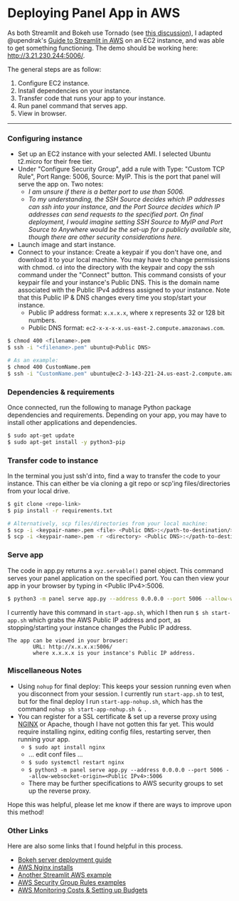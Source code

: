 # Deploying Panel App in AWS
As both Streamlit and Bokeh use Tornado (see [this discussion](https://discourse.holoviz.org/t/does-anyone-have-advice-know-of-resources-or-documentation-for-deploying-panel-with-amazon-web-services-aws/1074)), I adapted @upendrak's [Guide to Streamlit in AWS](https://github.com/upendrak/streamlit-aws-tutorial) on an EC2 instance, and was able to get something functioning. The demo should be working here: http://3.21.230.244:5006/.

The general steps are as follow: 
1. Configure EC2 instance.
2. Install dependencies on your instance.
3. Transfer code that runs your app to your instance.
4. Run panel command that serves app.
5. View in browser.

<hr> 

### Configuring instance
- Set up an EC2 instance with your selected AMI. I selected Ubuntu t2.micro for their free tier.
- Under "Configure Security Group", add a rule with Type: "Custom TCP Rule", Port Range: 5006, Source: MyIP. This is the port that panel will serve the app on. Two notes:
    - *I am unsure if there is a better port to use than 5006.*
    - *To my understanding, the SSH Source decides which IP addresses can ssh into your instance, and the Port Source decides which IP addresses can send requests to the specified port. On final deployment, I would imagine setting SSH Source to MyIP and Port Source to Anywhere would be the set-up for a publicly available site, though there are other security considerations here.*
- Launch image and start instance.
- Connect to your instance: Create a keypair if you don't have one, and download it to your local machine. You may have to change permissions with chmod. `cd` into the directory with the keypair and copy the ssh command under the "Connect" button. This command consists of your keypair file and your instance's Public DNS. This is the domain name associated with the Public IPv4 address assigned to your instance. Note that this Public IP & DNS changes every time you stop/start your instance. 
    - Public IP address format: `x.x.x.x`, where x represents 32 or 128 bit numbers.
    - Public DNS format: `ec2-x-x-x-x.us-east-2.compute.amazonaws.com`.

```bash
$ chmod 400 <filename>.pem
$ ssh -i "<filename>.pem" ubuntu@<Public DNS>

# As an example: 
$ chmod 400 CustomName.pem
$ ssh -i "CustomName.pem" ubuntu@ec2-3-143-221-24.us-east-2.compute.amazonaws.com
```

### Dependencies & requirements
Once connected, run the following to manage Python package dependencies and requirements. Depending on your app, you may have to install other applications and dependencies.
```bash
$ sudo apt-get update
$ sudo apt-get install -y python3-pip
```


### Transfer code to instance
In the terminal you just ssh'd into, find a way to transfer the code to your instance. This can either be via cloning a git repo or scp'ing files/directories from your local drive.

```bash
$ git clone <repo-link>
$ pip install -r requirements.txt

# Alternatively, scp files/directories from your local machine:
$ scp -i <keypair-name>.pem <file> <Public DNS>:</path-to-destination/>
$ scp -i <keypair-name>.pem -r <directory> <Public DNS>:</path-to-destination/>
```

### Serve app
The code in app.py returns a `xyz.servable()` panel object. This command serves your panel application on the specified port. You can then view your app in your browser by typing in \<Public IPv4\>:5006.

```bash
$ python3 -m panel serve app.py --address 0.0.0.0 --port 5006 --allow-websocket-origin=<Public IPv4>:5006
```
I currently have this command in `start-app.sh`, which I then run `$ sh start-app.sh` which grabs the AWS Public IP address and port, as stopping/starting your instance changes the Public IP address. 

```
The app can be viewed in your browser:
		URL: http://x.x.x.x:5006/
		where x.x.x.x is your instance's Public IP address.
```



### Miscellaneous Notes
- Using `nohup` for final deploy: This keeps your session running even when you disconnect from your session. I currently run `start-app.sh` to test, but for the final deploy I run `start-app-nohup.sh`, which has the command `nohup sh start-app-nohup.sh & `.
- You can register for a SSL certificate & set up a reverse proxy using [NGINX](https://docs.bokeh.org/en/latest/docs/user_guide/server/deploy.html#ug-server-deploy) or Apache, though I have not gotten this far yet. This would require installing nginx, editing config files, restarting server, then running your app.
    - `$ sudo apt install nginx`
    - ... edit conf files ...
    - `$ sudo systemctl restart nginx`
    - `$ python3 -m panel serve app.py --address 0.0.0.0 --port 5006 --allow-websocket-origin=<Public IPv4>:5006`
    - There may be further specifications to AWS security groups to set up the reverse proxy.

Hope this was helpful, please let me know if there are ways to improve upon this method!

### Other Links
Here are also some links that I found helpful in this process. 
  - [Bokeh server deployment guide](https://docs.bokeh.org/en/latest/docs/user_guide/server/deploy.html#ug-server-deploy)
  - [AWS Nginx installs](https://gist.github.com/dKvale/d64b28d2c0ba9ad42e702f0b2c6ea56f)
  - [Another Streamlit AWS example](https://towardsdatascience.com/how-to-deploy-a-streamlit-app-using-an-amazon-free-ec2-instance-416a41f69dc3)
  - [AWS Security Group Rules examples](https://docs.aws.amazon.com/AWSEC2/latest/UserGuide/security-group-rules-reference.html)
  - [AWS Monitoring Costs & Setting up Budgets](https://aws.amazon.com/getting-started/hands-on/control-your-costs-free-tier-budgets/)
